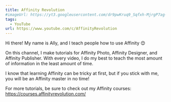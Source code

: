 ```yaml
---
title: Affinity Revolution
#imageUrl: https://yt3.googleusercontent.com/dr9pwKruq9_Sqfxh-MjrgP7ag-Qk490f7VcMYp7JECdoODt0EeSvKaQo1BVgeuWWi6Bd8hE8S3c=s900-c-k-c0x00ffffff-no-rj
tags:
  - YouTube
url: https://www.youtube.com/c/AffinityRevolution
---
```


Hi there! My name is Ally, and I teach people how to use Affinity 😊

On this channel, I make tutorials for Affinity Photo, Affinity Designer, and Affinity Publisher. With every video, I do my best to teach the most amount of information in the least amount of time. 

I know that learning Affinity can be tricky at first, but if you stick with me, you will be an Affinity master in no time!

For more tutorials, be sure to check out my Affinity courses: https://courses.affinityrevolution.com/
